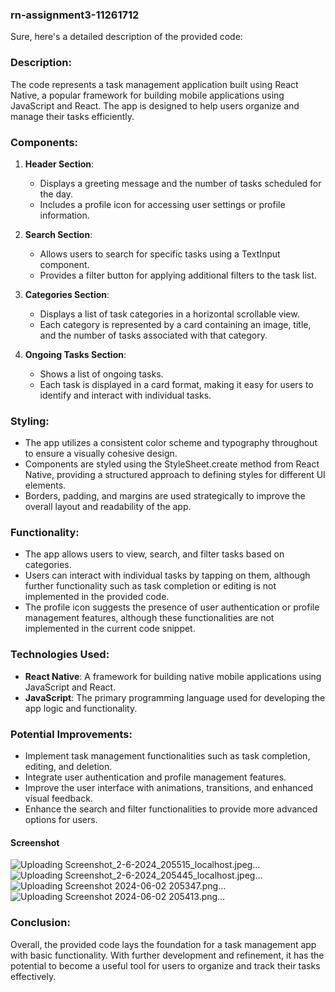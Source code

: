 ### rn-assignment3-11261712
Sure, here's a detailed description of the provided code:

### Description:

The code represents a task management application built using React Native, a popular framework for building mobile applications using JavaScript and React. The app is designed to help users organize and manage their tasks efficiently.

### Components:

1. **Header Section**: 
   - Displays a greeting message and the number of tasks scheduled for the day.
   - Includes a profile icon for accessing user settings or profile information.

2. **Search Section**:
   - Allows users to search for specific tasks using a TextInput component.
   - Provides a filter button for applying additional filters to the task list.

3. **Categories Section**:
   - Displays a list of task categories in a horizontal scrollable view.
   - Each category is represented by a card containing an image, title, and the number of tasks associated with that category.

4. **Ongoing Tasks Section**:
   - Shows a list of ongoing tasks.
   - Each task is displayed in a card format, making it easy for users to identify and interact with individual tasks.

### Styling:

- The app utilizes a consistent color scheme and typography throughout to ensure a visually cohesive design.
- Components are styled using the StyleSheet.create method from React Native, providing a structured approach to defining styles for different UI elements.
- Borders, padding, and margins are used strategically to improve the overall layout and readability of the app.

### Functionality:

- The app allows users to view, search, and filter tasks based on categories.
- Users can interact with individual tasks by tapping on them, although further functionality such as task completion or editing is not implemented in the provided code.
- The profile icon suggests the presence of user authentication or profile management features, although these functionalities are not implemented in the current code snippet.

### Technologies Used:

- **React Native**: A framework for building native mobile applications using JavaScript and React.
- **JavaScript**: The primary programming language used for developing the app logic and functionality.

### Potential Improvements:

- Implement task management functionalities such as task completion, editing, and deletion.
- Integrate user authentication and profile management features.
- Improve the user interface with animations, transitions, and enhanced visual feedback.
- Enhance the search and filter functionalities to provide more advanced options for users.

#### Screenshot
![Uploading Screenshot_2-6-2024_205515_localhost.jpeg…]()
![Uploading Screenshot_2-6-2024_205445_localhost.jpeg…]()
![Uploading Screenshot 2024-06-02 205347.png…]()
![Uploading Screenshot 2024-06-02 205413.png…]()


### Conclusion:

Overall, the provided code lays the foundation for a task management app with basic functionality. With further development and refinement, it has the potential to become a useful tool for users to organize and track their tasks effectively.
